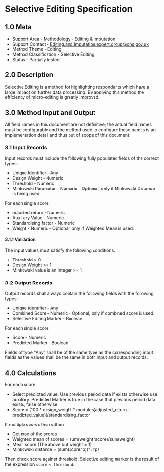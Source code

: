 # Selective Editing Specification

## 1.0 Meta

* Support Area - Methodology - Editing & Imputation
* Support Contact - <Editing.and.Imputation.expert.group@ons.gov.uk>
* Method Theme - Editing
* Method Classification - Selective Editing
* Status - Partially tested

## 2.0 Description

Selective Editing is a method for highlighting respondants which have a large
impact on further data processing. By applying this method the efficiency of
micro-editing is greatly improved.

## 3.0 Method Input and Output

All field names in this document are not definitive; the actual field names
must be configurable and the method used to configure these names is an
implementation detail and thus out of scope of this document.

### 3.1 Input Records

Input records must include the following fully populated fields of the correct
types:

* Unique Identifier - Any
* Design Weight - Numeric
* Threshold - Numeric
* Minkowski Parameter - Numeric - Optional, only if Minkowski Distance is
    being used.

For each single score:
* adjusted return - Numeric
* Auxiliary Value - Numeric
* Standardising factor - Numeric
* Weight - Numeric - Optional, only if Weighted Mean is used.

#### 3.1.1 Validation

The input values must satisfy the following conditions:

* Threshold > 0
* Design Weight >= 1
* Minkowski value is an integer >= 1

### 3.2 Output Records

Output records shall always contain the following fields with the following
types:

* Unique Identifier - Any
* Combined Score - Numeric - Optional, only if combined score is used.
* Selective Editing Marker - Boolean

For each single score:
* Score - Numeric
* Predicted Marker - Boolean

Fields of type "Any" shall be of the same type as the corresponding input
fields as the values shall be the same in both input and output records.

## 4.0 Calculations

For each score:
* Select predicted value. Use previous period data if exists otherwise use
    auxiliary. Predicted Marker is true in the case that previous period data
    exists, false otherwise.
* Score = (100 * design_weight * modulus(adjusted_return - predicted_value))/standardising_factor

If multiple scores then either:

* Get max of the scores
* Weighted mean of scores = sum(weight*score)/sum(weight)
* Mean score (The above but weight = 1)
* Minkowski distance = (sum(score^p))^(1/p)

Then check score against threshold. Selective editing marker is the result of
the expression `score < threshold`.
